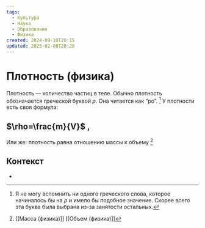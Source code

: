 ```yaml
---
tags:
  - Культура
  - Наука
  - Образование
  - Физика
created: 2024-09-18T20:15
updated: 2025-02-08T20:28
---
```

# Плотность (физика)

Плотность — количество частиц в теле.
Обычно плотность обозначается греческой буквой $\rho$. Она читается как “ро”. [^1]
У плотности есть своя формула:
## $\rho=\frac{m}{V}$ ,
Или же: плотность равна отношению массы к объему [^2]
## Контекст
- 

[^1]: Я не могу вспомнить ни одного греческого слова, которое начиналось бы на $\rho$ и имело бы подобное значение. Скорее всего эта буква была выбрана из-за занятости остальных.
[^2]: [[Масса (физика)]]
[[Объем (физика)]]

